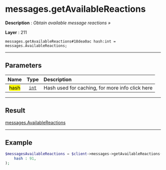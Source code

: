 # messages.getAvailableReactions

**Description** : *Obtain available message reactions »*

**Layer** : 211

```tl
messages.getAvailableReactions#18dea0ac hash:int = messages.AvailableReactions;
```

---

## Parameters

| Name | Type | Description |
| :---: | :---: | :--- |
| <mark>hash</mark> | [`int`](type/int) | Hash used for caching, for more info click here |

---

## Result

[messages.AvailableReactions](type/messages.AvailableReactions)

---

## Example

```php
$messagesAvailableReactions = $client->messages->getAvailableReactions(
	hash : 91,
);
```